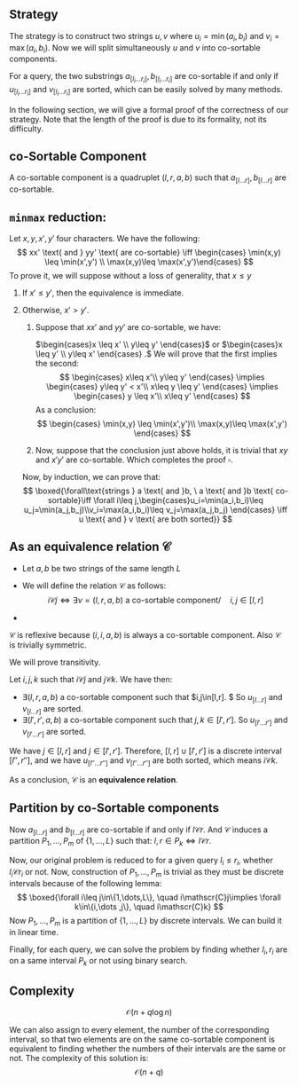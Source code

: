 ## Strategy

The strategy is to construct two strings $u,v$ where $u_i=\min(a_i,b_i)$ and $v_i=\max(a_i,b_i).$ Now we will split simultaneously $u$ and $v$ into co-sortable components.

For a query, the two substrings $a_{[l_i \dots r_i]},b_{[l_i\dots r_i]}$ are co-sortable if and only if $u_{[l_i\dots r_i]}$ and $v_{[l_i\dots r_i]}$ are sorted, which can be easily solved by many methods.

In the following section, we will give a formal proof of the correctness of our strategy. Note that the length of the proof is due to its formality, not its difficulty.

## co-Sortable Component

A co-sortable component is a quadruplet $(l,r,a,b)$ such that $a_{[l\dots r]},b_{[l\dots r]}$ are co-sortable.

## $\mathtt{minmax}$ reduction:

Let $x,y,x',y'$ four characters. We have the following:
$$
xx' \text{ and } yy' \text{ are co-sortable} \iff \begin{cases} \min(x,y) \leq \min(x',y') \\ \max(x,y)\leq \max(x',y')\end{cases}
$$
To prove it, we will suppose without a loss of generality, that $x\leq y$

1. If $x'\leq y',$ then the equivalence is immediate.

2. Otherwise, $x'> y'.$ 

   1. Suppose that $xx'$ and $yy'$ are co-sortable, we have:

      $\begin{cases}x \leq x' \\ y\leq y' \end{cases}$   or $\begin{cases}x \leq y' \\ y\leq x' \end{cases} .$  We will prove that the first implies the second:
      $$
      \begin{cases}
      x\leq x'\\
      y\leq y'
      \end{cases} \implies \begin{cases}
      y\leq y' < x'\\
      x\leq y \leq y'
      \end{cases} \implies \begin{cases}
      y \leq x'\\
      x\leq y'
      \end{cases}
      $$
      As a conclusion:
      $$
      \begin{cases}
      \min(x,y) \leq \min(x',y')\\
      \max(x,y)\leq \max(x',y')
      \end{cases}
      $$

   2. Now, suppose that the conclusion just above holds, it is trivial that $xy$ and $x'y'$ are co-sortable. Which completes the proof $\square$.

   Now, by induction, we can prove that:
   $$
   \boxed{\forall\text{strings } a \text{ and }b,  \ a \text{ and }b \text{ co-sortable}\iff \forall i\leq j,\begin{cases}u_i=\min(a_i,b_i)\leq u_j=\min(a_j,b_j)\\v_i=\max(a_i,b_i)\leq v_j=\max(a_j,b_j) \end{cases} \iff u \text{ and } v \text{ are both sorted}}
   $$
   

## As an equivalence relation $\mathscr{C}$

- Let $a,b$ be two strings of the same length $L$

- We will define the relation $\mathscr{C}$ as follows: 
  $$
  i\mathscr{C}j \iff \exists \nu=(l,r,a,b) \text{ a co-sortable component} / \quad i,j\in[l,r]
  $$

- 

$\mathscr{C}$ is reflexive because $(i,i,a,b)$ is always a co-sortable component. Also $\mathscr{C}$ is trivially symmetric.

We will prove transitivity.

Let $i,j,k$ such that $i\mathscr{C}j$ and $j\mathscr{C}k.$ We have then:

- $\exists(l,r,a,b)$  a co-sortable component such that $i,j\in[l,r]. $ So $u_{[l\dots r]}$ and $v_{[l\dots r]}$ are sorted.
- $\exists(l',r',a,b)$  a co-sortable component such that $j,k\in[l',r'].$ So $u_{[l'\dots r']}$ and $v_{[l'\dots r']}$ are sorted.

We have $j\in [l,r]$ and $j\in [l',r'].$ Therefore, $[l,r] \cup[l',r']$ is a discrete interval $[l'',r''],$ and we have $u_{[l''\dots r'']}$ and $v_{[l''\dots r'']}$ are both sorted, which means $i\mathscr{C}k.$ 

As a conclusion, $\mathscr{C}$ is an **equivalence relation**. 

## Partition by co-Sortable components

Now $a_{[l\dots r]}$ and $b_{[l\dots r]}$ are co-sortable if and only if $l\mathscr{C}r.$ And $\mathscr{C}$ induces a partition $P_1,\dots,P_m$ of $\{1,\dots,L\}$ such that: $l,r\in P_k \iff  l\mathscr{C}r.$

Now, our original problem is reduced to for a given query $l_i\leq r_i,$ whether $l_i\mathscr{C}r_i$ or not. Now, construction of $P_1,\dots,P_m$ is trivial as they must be discrete intervals because of the following lemma:
$$
\boxed{\forall i\leq j\in\{1,\dots,L\}, \quad i\mathscr{C}j\implies \forall k\in\{i,\dots ,j\}, \quad i\mathscr{C}k}
$$
Now  $P_1,\dots,P_m$ is a partition of $\{1,\dots,L\}$ by discrete intervals. We can build it in linear time. 

Finally, for each query, we can solve the problem by finding whether $l_i,r_i$ are on a same interval $P_k$ or not using binary search.

## Complexity

$$
\mathcal{O}(n+q \log n)
$$

We can also assign to every element, the number of the corresponding interval, so that two elements are on the same co-sortable component is equivalent to finding whether the numbers of their intervals are the same or not. The complexity of this solution is:
$$
\mathcal{O}(n+q)
$$
 

